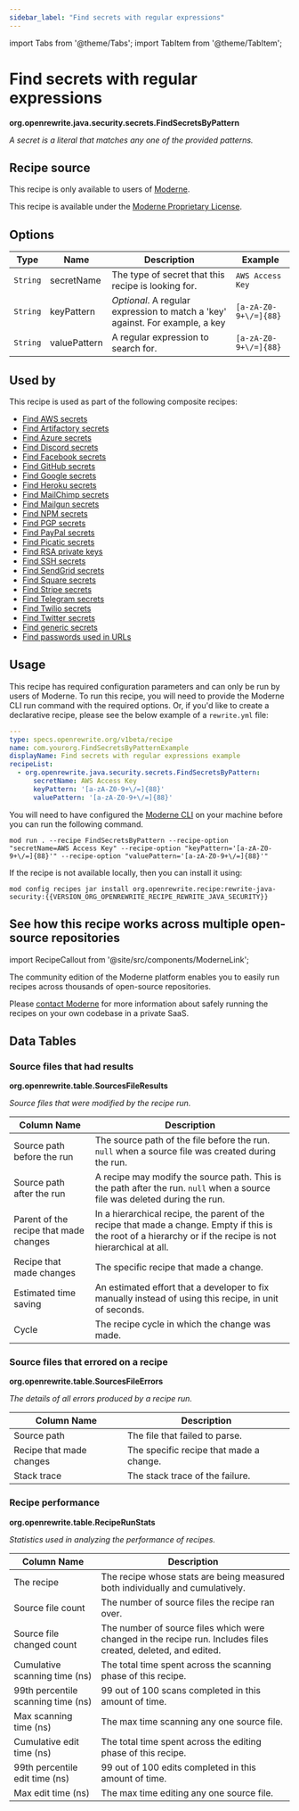```yaml
---
sidebar_label: "Find secrets with regular expressions"
---
```


import Tabs from '@theme/Tabs';
import TabItem from '@theme/TabItem';

# Find secrets with regular expressions

**org.openrewrite.java.security.secrets.FindSecretsByPattern**

_A secret is a literal that matches any one of the provided patterns._

## Recipe source

This recipe is only available to users of [Moderne](https://docs.moderne.io/).


This recipe is available under the [Moderne Proprietary License](https://docs.moderne.io/licensing/overview).

## Options

| Type | Name | Description | Example |
| -- | -- | -- | -- |
| `String` | secretName | The type of secret that this recipe is looking for. | `AWS Access Key` |
| `String` | keyPattern | *Optional*. A regular expression to match a 'key' against. For example, a key  | `[a-zA-Z0-9+\/=]{88}` |
| `String` | valuePattern | A regular expression to search for. | `[a-zA-Z0-9+\/=]{88}` |


## Used by

This recipe is used as part of the following composite recipes:

* [Find AWS secrets](/recipes/java/security/secrets/findawssecrets.md)
* [Find Artifactory secrets](/recipes/java/security/secrets/findartifactorysecrets.md)
* [Find Azure secrets](/recipes/java/security/secrets/findazuresecrets.md)
* [Find Discord secrets](/recipes/java/security/secrets/finddiscordsecrets.md)
* [Find Facebook secrets](/recipes/java/security/secrets/findfacebooksecrets.md)
* [Find GitHub secrets](/recipes/java/security/secrets/findgithubsecrets.md)
* [Find Google secrets](/recipes/java/security/secrets/findgooglesecrets.md)
* [Find Heroku secrets](/recipes/java/security/secrets/findherokusecrets.md)
* [Find MailChimp secrets](/recipes/java/security/secrets/findmailchimpsecrets.md)
* [Find Mailgun secrets](/recipes/java/security/secrets/findmailgunsecrets.md)
* [Find NPM secrets](/recipes/java/security/secrets/findnpmsecrets.md)
* [Find PGP secrets](/recipes/java/security/secrets/findpgpsecrets.md)
* [Find PayPal secrets](/recipes/java/security/secrets/findpaypalsecrets.md)
* [Find Picatic secrets](/recipes/java/security/secrets/findpicaticsecrets.md)
* [Find RSA private keys](/recipes/java/security/secrets/findrsasecrets.md)
* [Find SSH secrets](/recipes/java/security/secrets/findsshsecrets.md)
* [Find SendGrid secrets](/recipes/java/security/secrets/findsendgridsecrets.md)
* [Find Square secrets](/recipes/java/security/secrets/findsquaresecrets.md)
* [Find Stripe secrets](/recipes/java/security/secrets/findstripesecrets.md)
* [Find Telegram secrets](/recipes/java/security/secrets/findtelegramsecrets.md)
* [Find Twilio secrets](/recipes/java/security/secrets/findtwiliosecrets.md)
* [Find Twitter secrets](/recipes/java/security/secrets/findtwittersecrets.md)
* [Find generic secrets](/recipes/java/security/secrets/findgenericsecrets.md)
* [Find passwords used in URLs](/recipes/java/security/secrets/findpasswordinurlsecrets.md)


## Usage

This recipe has required configuration parameters and can only be run by users of Moderne.
To run this recipe, you will need to provide the Moderne CLI run command with the required options. 
Or, if you'd like to create a declarative recipe, please see the below example of a `rewrite.yml` file:

```yaml title="rewrite.yml"
---
type: specs.openrewrite.org/v1beta/recipe
name: com.yourorg.FindSecretsByPatternExample
displayName: Find secrets with regular expressions example
recipeList:
  - org.openrewrite.java.security.secrets.FindSecretsByPattern: 
      secretName: AWS Access Key
      keyPattern: '[a-zA-Z0-9+\/=]{88}'
      valuePattern: '[a-zA-Z0-9+\/=]{88}'
```

<Tabs groupId="projectType">
<TabItem value="moderne-cli" label="Moderne CLI">

You will need to have configured the [Moderne CLI](https://docs.moderne.io/user-documentation/moderne-cli/getting-started/cli-intro) on your machine before you can run the following command.

```shell title="shell"
mod run . --recipe FindSecretsByPattern --recipe-option "secretName=AWS Access Key" --recipe-option "keyPattern='[a-zA-Z0-9+\/=]{88}'" --recipe-option "valuePattern='[a-zA-Z0-9+\/=]{88}'"
```

If the recipe is not available locally, then you can install it using:
```shell
mod config recipes jar install org.openrewrite.recipe:rewrite-java-security:{{VERSION_ORG_OPENREWRITE_RECIPE_REWRITE_JAVA_SECURITY}}
```
</TabItem>
</Tabs>

## See how this recipe works across multiple open-source repositories

import RecipeCallout from '@site/src/components/ModerneLink';

<RecipeCallout link="https://app.moderne.io/recipes/org.openrewrite.java.security.secrets.FindSecretsByPattern" />

The community edition of the Moderne platform enables you to easily run recipes across thousands of open-source repositories.

Please [contact Moderne](https://moderne.io/product) for more information about safely running the recipes on your own codebase in a private SaaS.
## Data Tables

<Tabs groupId="data-tables">
<TabItem value="org.openrewrite.table.SourcesFileResults" label="SourcesFileResults">

### Source files that had results
**org.openrewrite.table.SourcesFileResults**

_Source files that were modified by the recipe run._

| Column Name | Description |
| ----------- | ----------- |
| Source path before the run | The source path of the file before the run. `null` when a source file was created during the run. |
| Source path after the run | A recipe may modify the source path. This is the path after the run. `null` when a source file was deleted during the run. |
| Parent of the recipe that made changes | In a hierarchical recipe, the parent of the recipe that made a change. Empty if this is the root of a hierarchy or if the recipe is not hierarchical at all. |
| Recipe that made changes | The specific recipe that made a change. |
| Estimated time saving | An estimated effort that a developer to fix manually instead of using this recipe, in unit of seconds. |
| Cycle | The recipe cycle in which the change was made. |

</TabItem>

<TabItem value="org.openrewrite.table.SourcesFileErrors" label="SourcesFileErrors">

### Source files that errored on a recipe
**org.openrewrite.table.SourcesFileErrors**

_The details of all errors produced by a recipe run._

| Column Name | Description |
| ----------- | ----------- |
| Source path | The file that failed to parse. |
| Recipe that made changes | The specific recipe that made a change. |
| Stack trace | The stack trace of the failure. |

</TabItem>

<TabItem value="org.openrewrite.table.RecipeRunStats" label="RecipeRunStats">

### Recipe performance
**org.openrewrite.table.RecipeRunStats**

_Statistics used in analyzing the performance of recipes._

| Column Name | Description |
| ----------- | ----------- |
| The recipe | The recipe whose stats are being measured both individually and cumulatively. |
| Source file count | The number of source files the recipe ran over. |
| Source file changed count | The number of source files which were changed in the recipe run. Includes files created, deleted, and edited. |
| Cumulative scanning time (ns) | The total time spent across the scanning phase of this recipe. |
| 99th percentile scanning time (ns) | 99 out of 100 scans completed in this amount of time. |
| Max scanning time (ns) | The max time scanning any one source file. |
| Cumulative edit time (ns) | The total time spent across the editing phase of this recipe. |
| 99th percentile edit time (ns) | 99 out of 100 edits completed in this amount of time. |
| Max edit time (ns) | The max time editing any one source file. |

</TabItem>

</Tabs>
